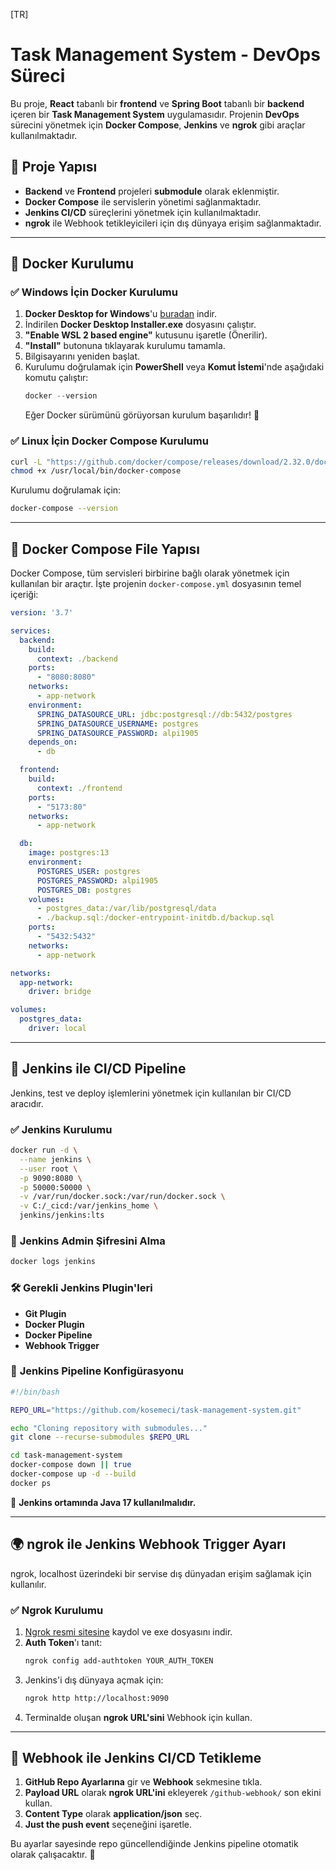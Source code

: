 [TR]


# Task Management System - DevOps Süreci

Bu proje, **React** tabanlı bir **frontend** ve **Spring Boot** tabanlı bir **backend** içeren bir **Task Management System** uygulamasıdır. Projenin **DevOps** sürecini yönetmek için **Docker Compose**, **Jenkins** ve **ngrok** gibi araçlar kullanılmaktadır.

## 📌 Proje Yapısı
- **Backend** ve **Frontend** projeleri **submodule** olarak eklenmiştir.
- **Docker Compose** ile servislerin yönetimi sağlanmaktadır.
- **Jenkins CI/CD** süreçlerini yönetmek için kullanılmaktadır.
- **ngrok** ile Webhook tetikleyicileri için dış dünyaya erişim sağlanmaktadır.

---

## 🐋 Docker Kurulumu

### ✅ Windows İçin Docker Kurulumu
1. **Docker Desktop for Windows**'u [buradan](https://www.docker.com/products/docker-desktop/) indir.
2. İndirilen **Docker Desktop Installer.exe** dosyasını çalıştır.
3. **"Enable WSL 2 based engine"** kutusunu işaretle (Önerilir).
4. **"Install"** butonuna tıklayarak kurulumu tamamla.
5. Bilgisayarını yeniden başlat.
6. Kurulumu doğrulamak için **PowerShell** veya **Komut İstemi**'nde aşağıdaki komutu çalıştır:
   ```powershell
   docker --version
   ```
   Eğer Docker sürümünü görüyorsan kurulum başarılıdır! 🎉

### ✅ Linux İçin Docker Compose Kurulumu

```bash
curl -L "https://github.com/docker/compose/releases/download/2.32.0/docker-compose-Linux-x86_64" -o /usr/local/bin/docker-compose
chmod +x /usr/local/bin/docker-compose
```

Kurulumu doğrulamak için:
```bash
docker-compose --version
```

---

## 📝 **Docker Compose File Yapısı**
Docker Compose, tüm servisleri birbirine bağlı olarak yönetmek için kullanılan bir araçtır. İşte projenin `docker-compose.yml` dosyasının temel içeriği:

```yaml
version: '3.7'

services:
  backend:
    build:
      context: ./backend
    ports:
      - "8080:8080"
    networks:
      - app-network
    environment:
      SPRING_DATASOURCE_URL: jdbc:postgresql://db:5432/postgres
      SPRING_DATASOURCE_USERNAME: postgres
      SPRING_DATASOURCE_PASSWORD: alpi1905
    depends_on:
      - db

  frontend:
    build:
      context: ./frontend
    ports:
      - "5173:80"
    networks:
      - app-network

  db:
    image: postgres:13
    environment:
      POSTGRES_USER: postgres
      POSTGRES_PASSWORD: alpi1905
      POSTGRES_DB: postgres
    volumes:
      - postgres_data:/var/lib/postgresql/data
      - ./backup.sql:/docker-entrypoint-initdb.d/backup.sql
    ports:
      - "5432:5432"
    networks:
      - app-network

networks:
  app-network:
    driver: bridge

volumes:
  postgres_data:
    driver: local
```
---

## 🚀 Jenkins ile CI/CD Pipeline
Jenkins, test ve deploy işlemlerini yönetmek için kullanılan bir CI/CD aracıdır.

### ✅ **Jenkins Kurulumu**
```bash
docker run -d \
  --name jenkins \
  --user root \
  -p 9090:8080 \
  -p 50000:50000 \
  -v /var/run/docker.sock:/var/run/docker.sock \
  -v C:/_cicd:/var/jenkins_home \
  jenkins/jenkins:lts
```

### 🔑 **Jenkins Admin Şifresini Alma**
```bash
docker logs jenkins
```

### 🛠️ **Gerekli Jenkins Plugin'leri**
- **Git Plugin**
- **Docker Plugin**
- **Docker Pipeline**
- **Webhook Trigger**

### 📂 **Jenkins Pipeline Konfigürasyonu**

```bash
#!/bin/bash

REPO_URL="https://github.com/kosemeci/task-management-system.git"

echo "Cloning repository with submodules..."
git clone --recurse-submodules $REPO_URL

cd task-management-system
docker-compose down || true
docker-compose up -d --build
docker ps
```

🚨 **Jenkins ortamında Java 17 kullanılmalıdır.**

---

## 🌍 **ngrok ile Jenkins Webhook Trigger Ayarı**
ngrok, localhost üzerindeki bir servise dış dünyadan erişim sağlamak için kullanılır.

### ✅ **Ngrok Kurulumu**
1. [Ngrok resmi sitesine](https://ngrok.com/) kaydol ve exe dosyasını indir.
2. **Auth Token**'ı tanıt:
   ```bash
   ngrok config add-authtoken YOUR_AUTH_TOKEN
   ```
3. Jenkins'i dış dünyaya açmak için:
   ```bash
   ngrok http http://localhost:9090
   ```
4. Terminalde oluşan **ngrok URL'sini** Webhook için kullan.

---

## 🔗 **Webhook ile Jenkins CI/CD Tetikleme**

1. **GitHub Repo Ayarlarına** gir ve **Webhook** sekmesine tıkla.
2. **Payload URL** olarak **ngrok URL'ini** ekleyerek `/github-webhook/` son ekini kullan.
3. **Content Type** olarak **application/json** seç.
4. **Just the push event** seçeneğini işaretle.

Bu ayarlar sayesinde repo güncellendiğinde Jenkins pipeline otomatik olarak çalışacaktır. 🎉

